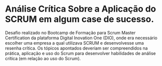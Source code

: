 # Análise Crítica Sobre a Aplicação do SCRUM em algum case de sucesso.

Desafio realizado no Bootcamp de Formação para Scrum Master Certification da plataforma Digital Inovation One (DIO), onde era necessário escolher uma empresa a qual utilizava SCRUM e desenvolvesse uma resenha crítica.
Os tópicos apontados deveriam ser compreendidos na prática, aplicação e uso do Scrum para desenvolver habilidades de análise crítica (em relação ao uso do Scrum).
